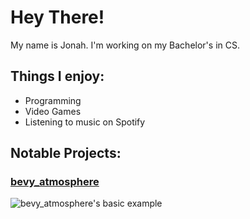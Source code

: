# Hey There!

My name is Jonah. I'm working on my Bachelor's in CS.

## Things I enjoy:
* Programming
* Video Games
* Listening to music on Spotify

## Notable Projects:

### [bevy_atmosphere](https://github.com/JonahPlusPlus/bevy_atmosphere)
![bevy_atmosphere's basic example](https://github.com/JonahPlusPlus/bevy_atmosphere/blob/master/examples/images/basic-example.png)
